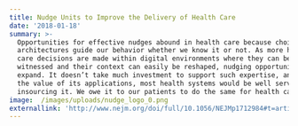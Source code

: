 ```yaml
---
title: Nudge Units to Improve the Delivery of Health Care
date: '2018-01-18'
summary: >-
  Opportunities for effective nudges abound in health care because choice
  architectures guide our behavior whether we know it or not. As more health
  care decisions are made within digital environments where they can be
  witnessed and their context can easily be reshaped, nudging opportunities
  expand. It doesn’t take much investment to support such expertise, and given
  the value of its applications, most health systems would be well served by
  insourcing it. We owe it to our patients to do the same for health care.
image:  /images/uploads/nudge_logo_0.png
externallink: 'http://www.nejm.org/doi/full/10.1056/NEJMp1712984#t=article'
---
```


